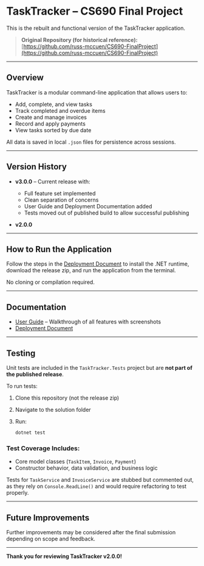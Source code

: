 # TaskTracker – CS690 Final Project

This is the rebuilt and functional version of the TaskTracker application.

> **Original Repository (for historical reference):**  
> [https://github.com/russ-mccuen/CS690-FinalProject](https://github.com/russ-mccuen/CS690-FinalProject)

---

## Overview

TaskTracker is a modular command-line application that allows users to:

- Add, complete, and view tasks
- Track completed and overdue items
- Create and manage invoices
- Record and apply payments
- View tasks sorted by due date

All data is saved in local `.json` files for persistence across sessions.

---

## Version History

- **v3.0.0** – Current release with:
  - Full feature set implemented
  - Clean separation of concerns
  - User Guide and Deployment Documentation added
  - Tests moved out of published build to allow successful publishing

- **v2.0.0**

---

## How to Run the Application

Follow the steps in the [Deployment Document](https://github.com/russ-mccuen/CS690-FinalProject--/wiki/Deployment-Document) to install the .NET runtime, download the release zip, and run the application from the terminal.  

No cloning or compilation required.

---

## Documentation

- [User Guide](https://github.com/russ-mccuen/CS690-FinalProject--/wiki/User-Guide) – Walkthrough of all features with screenshots
- [Deployment Document](https://github.com/russ-mccuen/CS690-FinalProject--/wiki/Deployment-Document)

---

## Testing

Unit tests are included in the `TaskTracker.Tests` project but are **not part of the published release**.

To run tests:

1. Clone this repository (not the release zip)
2. Navigate to the solution folder
3. Run:

   ```bash
   dotnet test
   ```

### Test Coverage Includes:

- Core model classes (`TaskItem`, `Invoice`, `Payment`)
- Constructor behavior, data validation, and business logic

Tests for `TaskService` and `InvoiceService` are stubbed but commented out, as they rely on `Console.ReadLine()` and would require refactoring to test properly.

---

## Future Improvements

Further improvements may be considered after the final submission depending on scope and feedback.

---

**Thank you for reviewing TaskTracker v2.0.0!**
